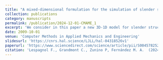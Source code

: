 ```yaml
---
title: "A mixed-dimensional formulation for the simulation of slender structures immersed in an incompressible flow"
collection: publications
category: manuscripts
permalink: /publication/2024-12-01-CMAME_1
excerpt: 'We consider in this paper a new 3D-1D model for slender structures immersed in an incompressible flow.'
date: 2009-10-01
venue: 'Computer Methods in Applied Mechanics and Engineering'
slidesurl: 'https://cnrs.hal.science/LJLL/hal-04318526v1'
paperurl: 'https://www.sciencedirect.com/science/article/pii/S0045782524005711?casa_token=_xyCnN4VjTMAAAAA:IlDUhtZgVzJrEc7UH1G9VPBc6GqAvi34gWW5ZHDQ2hRU1NQ7RfImoBLlLUopOx6WE3ZVk_PgBO0'
citation: 'Lespagnol F., Grandmont C., Zunino P, Fernández M. A.  (2024). &quot; A mixed-dimensional formulation for the simulation of slender structures immersed in an incompressible flow.&quot; <i> Computer Methods in Applied Mechanics and Engineering </i>.'
---
```

